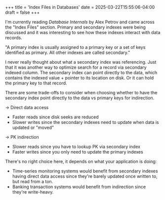 +++
title = 'Index Files in Databases'
date = 2025-03-22T15:55:06-04:00
draft = false
+++

I'm currently reading _Database Internals_ by Alex Petrov and came across the "Index Files" section. Primary and secondary indexes were being discussed and it was interesting to see how these indexes interact with data records.

"A primary index is usually assigned to a primary key or a set of keys identified as primary. All other indexes are called secondary."

I never really thought about what a secondary index was referencing. Just that it was another way to optimize search for a record via secondary indexed column. The secondary index can point directly to the data, which contains the indexed value + pointer to its location on disk. Or it can hold the primary key to that record.

There are some trade-offs to consider when choosing whether to have the secondary index point directly to the data vs primary keys for indirection. 

-> Direct data access
- Faster reads since disk seeks are reduced
- Slower writes since the secondary indexes need to update when data is updated or "moved"

-> PK indirection
- Slower reads since you have to lookup PK via secondary index
- Faster writes since you only need to update the primary indexes

There's no right choice here, it depends on what your application is doing:
- Time-series monitoring systems would benefit from secondary indexes having direct data access since they're barely updated once written to, but read from a ton.
- Banking transaction systems would benefit from indirection since they're write-heavy. 
